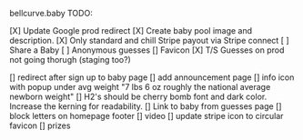bellcurve.baby
TODO:

[X] Update Google prod redirect
[X] Create baby pool image and description.
[X] Only standard and chill
Stripe payout via Stripe connect
[ ] Share a Baby
[ ] Anonymous guesses
[] Favicon
[X] T/S Guesses on prod not going thorugh (staging too?)

[] redirect after sign up to baby page
[] add announcement page
[] info icon with popup under avg weight "7 lbs 6 oz roughly the national average newborn weight"
[] H2's should be cherry bomb font and dark color. Increase the kerning for readability.
[] Link to baby from guesses page
[] block letters on homepage footer
[] video
[] update stripe icon to circular favicon
[] prizes
